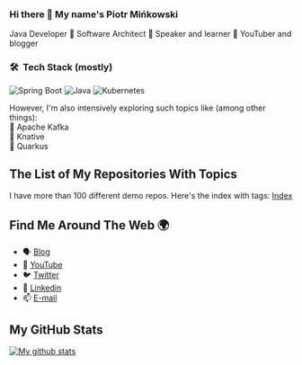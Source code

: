 ### Hi there 👋 My name's Piotr Mińkowski 

Java Developer 🔹 Software Architect 🔹 Speaker and learner 🔹 YouTuber and blogger

### 🛠 &nbsp;Tech Stack (mostly)

![Spring Boot](https://img.shields.io/badge/springboot-%236DB33F.svg?style=for-the-badge&logo=springboot&logoColor=white)
![Java](https://img.shields.io/badge/java-%23ED8B00.svg?style=for-the-badge&logo=java&logoColor=white)
![Kubernetes](https://img.shields.io/badge/kubernetes-326CE5.svg?style=for-the-badge&logo=kubernetes&logoColor=white)

However, I'm also intensively exploring such topics like (among other things): \
🔹 Apache Kafka \
🔹 Knative \
🔹 Quarkus

## The List of My Repositories With Topics

I have more than 100 different demo repos. Here's the index with tags:
<a href="https://github.com/piomin/repo-index">Index</a>

## Find Me Around The Web 🌍

- 🗣 [Blog](https://piotrminkowski.com)
- 🔴 [YouTube](https://www.youtube.com/channel/UCAieNgran7umupT_D50KaGw)
- 🐦 [Twitter](https://twitter.com/piotr_minkowski)
- 🔗 [Linkedin](https://www.linkedin.com/in/piotrminkowski/)
- 📫 [E-mail](mailto:piotr.minkowski@gmail.com)

## My GitHub Stats

<a href="https://github.com/piomin">
 <img align="center" src="https://github-readme-stats.vercel.app/api?username=piomin&show_icons=true&theme=light&line_height=27&include_all_commits=true&count_private=true&hide=issues,prs,contribs" alt="My github stats"/>
</a>
